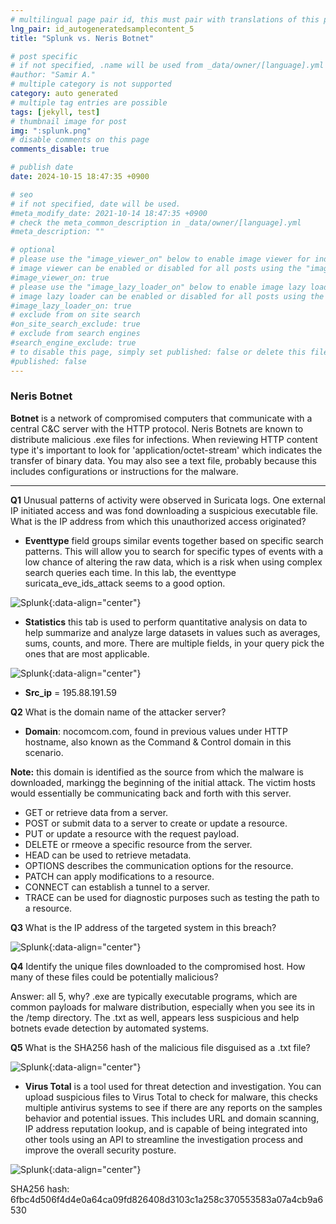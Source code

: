 ```yaml
---
# multilingual page pair id, this must pair with translations of this page. (This name must be unique)
lng_pair: id_autogeneratedsamplecontent_5
title: "Splunk vs. Neris Botnet"

# post specific
# if not specified, .name will be used from _data/owner/[language].yml
#author: "Samir A."
# multiple category is not supported
category: auto generated
# multiple tag entries are possible
tags: [jekyll, test]
# thumbnail image for post
img: ":splunk.png"
# disable comments on this page
comments_disable: true

# publish date
date: 2024-10-15 18:47:35 +0900

# seo
# if not specified, date will be used.
#meta_modify_date: 2021-10-14 18:47:35 +0900
# check the meta_common_description in _data/owner/[language].yml
#meta_description: ""

# optional
# please use the "image_viewer_on" below to enable image viewer for individual pages or posts (_posts/ or [language]/_posts folders).
# image viewer can be enabled or disabled for all posts using the "image_viewer_posts: true" setting in _data/conf/main.yml.
#image_viewer_on: true
# please use the "image_lazy_loader_on" below to enable image lazy loader for individual pages or posts (_posts/ or [language]/_posts folders).
# image lazy loader can be enabled or disabled for all posts using the "image_lazy_loader_posts: true" setting in _data/conf/main.yml.
#image_lazy_loader_on: true
# exclude from on site search
#on_site_search_exclude: true
# exclude from search engines
#search_engine_exclude: true
# to disable this page, simply set published: false or delete this file
#published: false
---
```

### Neris Botnet 

**Botnet** is a network of compromised computers that communicate with a central C&C server with the HTTP protocol. Neris Botnets are known to distribute malicious .exe files for infections.  When reviewing HTTP content type it's important to look for 'application/octet-stream' which indicates the transfer of binary data. You may also see a text file, probably because this includes configurations or instructions for the malware. 

____________________________________________________________________________________________________________________________________________________________________________________________

**Q1** Unusual patterns of activity were observed in Suricata logs. One external IP initiated access and was fond downloading a suspicious executable file. What is the IP address from which this unauthorized access originated? 

- **Eventtype** field groups similar events together based on specific search patterns. This will allow you to search for specific types of events with a low chance of altering the raw data, which is a risk when using complex search queries each time. In this lab, the eventtype suricata_eve_ids_attack seems to a good option.

![Splunk](:004_splunk1.png){:data-align="center"}

- **Statistics** this tab is used to perform quantitative analysis on data to help summarize and analyze large datasets in values such as averages, sums, counts, and more. There are multiple fields, in your query pick the ones that are most applicable. 

![Splunk](:004_splunk2.png){:data-align="center"}

- **Src_ip** = 195.88.191.59

**Q2** What is the domain name of the attacker server? 

- **Domain**: nocomcom.com, found in previous values under HTTP hostname, also known as the Command & Control domain in this scenario.

**Note:** this domain is identified as the source from which the malware is downloaded, markingg the beginning of the initial attack. The victim hosts would essentially be communicating back and forth with this server. 

- GET or retrieve data from a server.
- POST or submit data to a server to create or update a resource.
- PUT or update a resource with the request payload.
- DELETE or rmeove a specific resource from the server.
- HEAD can be used to retrieve metadata.
- OPTIONS describes the communication options for the resource.
- PATCH can apply modifications to a resource.
- CONNECT can establish a tunnel to a server.
- TRACE can be used for diagnostic purposes such as testing the path to a resource. 

**Q3** What is the IP address of the targeted system in this breach?

![Splunk](:004_splunk3.png){:data-align="center"}

**Q4** Identify the unique files downloaded to the compromised host. How many of these files could be potentially malicious? 

Answer: all 5, why? .exe are typically executable programs, which are common payloads for malware distribution, especially when you see its in the /temp directory. The .txt as well, appears less suspicious and help botnets evade detection by automated systems. 

**Q5** What is the SHA256 hash of the malicious file disguised as a .txt file? 

![Splunk](:004_splunk4.png){:data-align="center"}

- **Virus Total** is a tool used for threat detection and investigation. You can upload suspicious files to Virus Total to check for malware, this checks multiple antivirus systems to see if there are any reports on the samples behavior and potential issues. This includes URL and domain scanning, IP address reputation lookup, and is capable of being integrated into other tools using an API to streamline the investigation process and improve the overall security posture.

![Splunk](:004_splunk5.png){:data-align="center"}

SHA256 hash: 6fbc4d506f4d4e0a64ca09fd826408d3103c1a258c370553583a07a4cb9a6530
